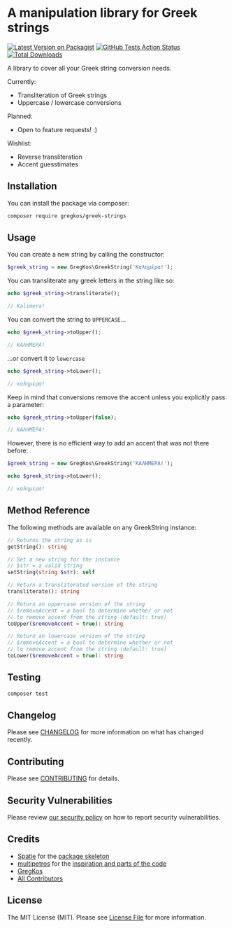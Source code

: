 # A manipulation library for Greek strings

[![Latest Version on Packagist](https://img.shields.io/packagist/v/gregkos/greek-strings.svg?style=flat-square)](https://packagist.org/packages/gregkos/greek-strings)
[![GitHub Tests Action Status](https://img.shields.io/github/workflow/status/gregkos/greek-strings/run-tests.yml?branch=master&label=tests)](https://github.com/gregkos/greek-strings/actions?query=workflow%3ATests+branch%3Amaster)
[![Total Downloads](https://img.shields.io/packagist/dt/gregkos/greek-strings.svg?style=flat-square)](https://packagist.org/packages/gregkos/greek-strings)


A library to cover all your Greek string conversion needs.

Currently:
* Transliteration of Greek strings
* Uppercase / lowercase conversions

Planned:
* Open to feature requests! :)

Wishlist:
* Reverse transliteration
* Accent guesstimates

## Installation

You can install the package via composer:

```bash
composer require gregkos/greek-strings
```

## Usage

You can create a new string by calling the constructor:

```php
$greek_string = new GregKos\GreekString('Καλημέρα!');
```

You can transliterate any greek letters in the string like so:

```php
echo $greek_string->transliterate();

// Kalimera!
```

You can convert the string to `UPPERCASE`...

```php
echo $greek_string->toUpper();

// ΚΑΛΗΜΕΡΑ!
```

...or convert it to `lowercase`

```php
echo $greek_string->toLower();

// καλημερα!
```

Keep in mind that conversions remove the accent unless you explicitly pass a parameter:

```php
echo $greek_string->toUpper(false);

// ΚΑΛΗΜΈΡΑ!
```

However, there is no efficient way to add an accent that was not there before:

```php
$greek_string = new GregKos\GreekString('ΚΑΛΗΜΕΡΑ!');

echo $greek_string->toLower();

// καλημερα!
```

## Method Reference

The following methods are available on any GreekString instance:

```php
// Returns the string as is
getString(): string

// Set a new string for the instance
// $str = a valid string
setString(string $str): self

// Return a transliterated version of the string
transliterate(): string

// Return an uppercase version of the string
// $removeAccent = a bool to determine whether or not
// to remove accent from the string (default: true)
toUpper($removeAccent = true): string

// Return an lowercase version of the string
// $removeAccent = a bool to determine whether or not
// to remove accent from the string (default: true)
toLower($removeAccent = true): string
```

## Testing

```bash
composer test
```

## Changelog

Please see [CHANGELOG](CHANGELOG.md) for more information on what has changed recently.

## Contributing

Please see [CONTRIBUTING](.github/CONTRIBUTING.md) for details.

## Security Vulnerabilities

Please review [our security policy](../../security/policy) on how to report security vulnerabilities.

## Credits

- [Spatie](https://spatie.be) for the [package skeleton](https://github.com/spatie/package-skeleton-php)
- [multipetros](https://github.com/multipetros) for the [inspiration and parts of the code](https://github.com/multipetros/ElStr.class.php)
- [GregKos](https://github.com/gregkos)
- [All Contributors](../../contributors)

## License

The MIT License (MIT). Please see [License File](LICENSE.md) for more information.
